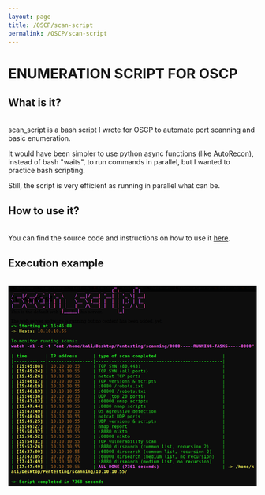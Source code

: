 ```yaml
---
layout: page
title: /OSCP/scan-script
permalink: /OSCP/scan-script
---
```


<h1>ENUMERATION SCRIPT FOR OSCP</h1>

<h2>What is it?</h2>

<p><br>scan_script is a bash script I wrote for OSCP to automate port scanning and basic enumeration.</p>

<p>It would have been simpler to use python async functions (like <a href="https://github.com/Tib3rius/AutoRecon" target="_blank" rel="noopener noreferrer">AutoRecon</a>), instead of bash "waits", to run commands in parallel, but I wanted to practice bash scripting.</p>

<p>Still, the script is very efficient as running in parallel what can be.</p>

<h2>How to use it?</h2>

<p><br>You can find the source code and instructions on how to use it <a href="https://github.com/Plotkine/scan_script" target="_blank" rel="noopener noreferrer">here</a>.</p>

<h2>Execution example</h2>

<p><br><img src="/OSCP/execution-example.png" alt="execution example" style="width:800px;height:auto;"></p>
